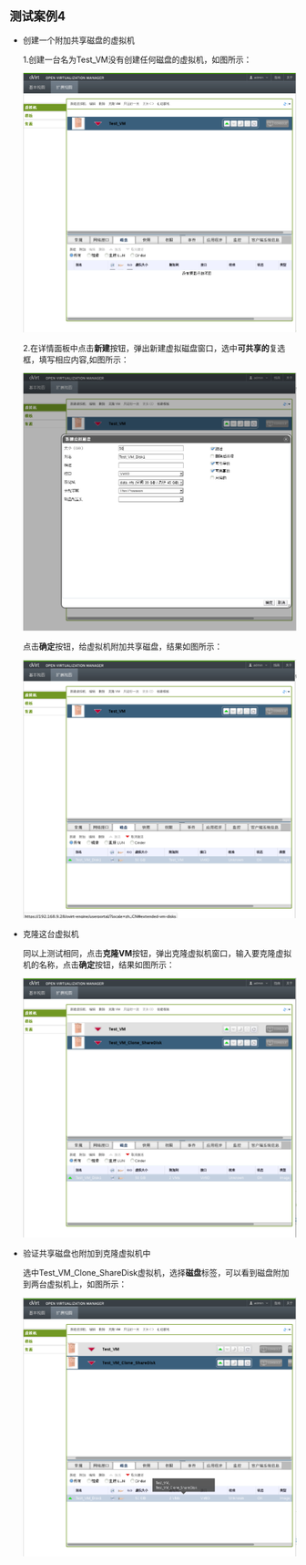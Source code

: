 ## 测试案例4

* 创建一个附加共享磁盘的虚拟机

  1.创建一台名为Test_VM没有创建任何磁盘的虚拟机，如图所示：

   ![显示创建的虚拟机](../images/Show_Test_VM_ShareDisk.png)

  2.在详情面板中点击**新建**按钮，弹出新建虚拟磁盘窗口，选中**可共享的**复选框，填写相应内容,如图所示：

   ![创建虚拟机磁盘](../images/Creare_Test_VM_ShareDisk.png)

  点击**确定**按钮，给虚拟机附加共享磁盘，结果如图所示：

   ![显示虚拟机磁盘](../images/Show_Creare_Test_VM_ShareDisk.png)

* 克隆这台虚拟机

  同以上测试相同，点击**克隆VM**按钮，弹出克隆虚拟机窗口，输入要克隆虚拟机的名称，点击**确定**按钮，结果如图所示：

   ![显示克隆虚拟机](../images/Show_Test_VM_Clone_ShareDisk.png)

* 验证共享磁盘也附加到克隆虚拟机中

  选中Test_VM_Clone_ShareDisk虚拟机，选择**磁盘**标签，可以看到磁盘附加到两台虚拟机上，如图所示：

   ![显示共享磁盘](../images/Show_Test_VM_Clone_AttachShareDisk.png)


